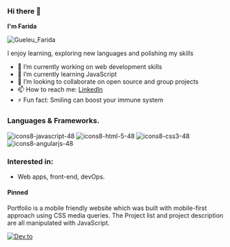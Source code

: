 ### Hi there 👋


**I'm Farida** 
<!--is a ✨ _special_ ✨ repository because its `README.md` (this file) appears on your GitHub profile.-->
![Gueleu_Farida](https://user-images.githubusercontent.com/23447217/215243217-4b5ca097-ce53-40da-9b2a-1a724ffba6cf.png)






I enjoy learning, exploring new languages and polishing my skills 

- 🔭 I’m currently working on web development skills
- 🌱 I’m currently learning JavaScript
- 👯 I’m looking to collaborate on open source and group projects <!-- - 🤔 I’m looking for help with ... --> <!-- - 💬 Ask me about ... -->
- 📫 How to reach me: [LinkedIn](https://www.linkedin.com/in/farida-gueleu/) <!-- - 😄 Pronouns: ... -->
- ⚡ Fun fact: Smiling can boost your immune system

### Languages & Frameworks.
![icons8-javascript-48](https://user-images.githubusercontent.com/23447217/215258025-be054b31-f111-4c3d-8604-c8efac4d6d9e.png)
![icons8-html-5-48](https://user-images.githubusercontent.com/23447217/215258099-b198b78d-097e-4b42-ba68-8b25390ece63.png)
![icons8-css3-48](https://user-images.githubusercontent.com/23447217/215258114-bb82fe53-c2b6-4982-b6ce-3e059d22d9f7.png)
![icons8-angularjs-48](https://user-images.githubusercontent.com/23447217/215257974-f7da6254-329d-415a-956f-5018f6f939a4.png)

<!-- [![Top Langs](https://github-readme-stats.vercel.app/api/top-langs/?username=SFarida)](https://github.com/anuraghazra/github-readme-stats) -->


<!-- ### Github stats
![Anurag's GitHub stats](https://github-readme-stats.vercel.app/api?username=SFarida&count_private=true&show_icons=true&theme=tokyonight) -->

### Interested in:
- Web apps, front-end, devOps.


#### Pinned
Portfolio is a mobile friendly website which was built with mobile-first approach using CSS media queries. The Project list and project description are all manipulated with JavaScript.

[![Dev.to](https://github-readme-stats.vercel.app/api/pin/?username=SFarida&repo=portfolio)](https://github.com/SFarida/portfolio)


